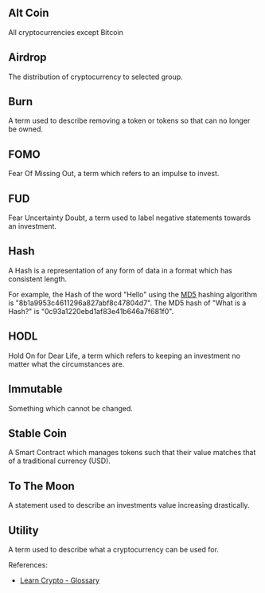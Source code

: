 ## Alt Coin
All cryptocurrencies except Bitcoin

## Airdrop
The distribution of cryptocurrency to selected group.

## Burn
A term used to describe removing a token or tokens so that can no longer be owned.

## FOMO
Fear Of Missing Out, a term which refers to an impulse to invest.

## FUD
Fear Uncertainty Doubt, a term used to label negative statements towards an
investment.

## Hash
A Hash is a representation of any form of data in a format which has consistent
length.

For example, the Hash of the word "Hello" using the [MD5](https://www.md5hashgenerator.com/)
hashing algorithm is "8b1a9953c4611296a827abf8c47804d7". The MD5 hash of
"What is a Hash?" is "0c93a1220ebd1af83e41b646a7f681f0".

## HODL
Hold On for Dear Life, a term which refers to keeping an investment no
matter what the circumstances are.

## Immutable
Something which cannot be changed.

## Stable Coin
A Smart Contract which manages tokens such that their value matches that
of a traditional currency (USD).

## To The Moon
A statement used to describe an investments value increasing drastically.

## Utility
A term used to describe what a cryptocurrency can be used for.

References:
-   [Learn Crypto - Glossary](https://learncrypto.com/glossary)

